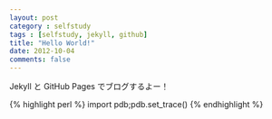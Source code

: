 ```yaml
---
layout: post
category : selfstudy
tags : [selfstudy, jekyll, github]
title: "Hello World!"
date: 2012-10-04
comments: false
---
```


Jekyll と GitHub Pages でブログするよー！

{% highlight perl %}
import pdb;pdb.set_trace()
{% endhighlight %}